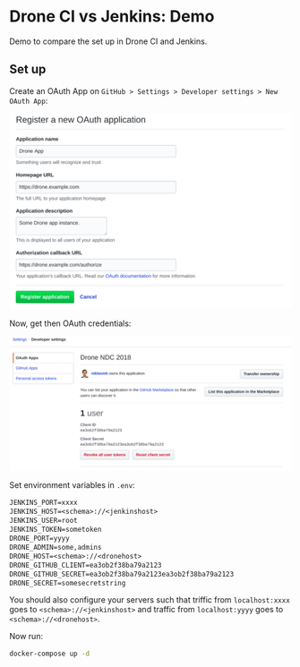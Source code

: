 # Drone CI vs Jenkins: Demo

Demo to compare the set up in Drone CI and Jenkins.

## Set up

Create an OAuth App on `GitHub > Settings > Developer settings > New OAuth App`:

![Create OAuth app on GitHub](create-oauth-app-github.png)

Now, get then OAuth credentials:

![OAuth credentials](get-secrets-from-oauth-app.png)

Set environment variables in `.env`:

```
JENKINS_PORT=xxxx
JENKINS_HOST=<schema>://<jenkinshost>
JENKINS_USER=root
JENKINS_TOKEN=sometoken
DRONE_PORT=yyyy
DRONE_ADMIN=some,admins
DRONE_HOST=<schema>://<dronehost>
DRONE_GITHUB_CLIENT=ea3ob2f38ba79a2123
DRONE_GITHUB_SECRET=ea3ob2f38ba79a2123ea3ob2f38ba79a2123
DRONE_SECRET=somesecretstring
```

You should also configure your servers such that triffic from `localhost:xxxx` goes to `<schema>://<jenkinshost>` and traffic from `localhost:yyyy` goes to `<schema>://<dronehost>`.

Now run:

```bash
docker-compose up -d
```
